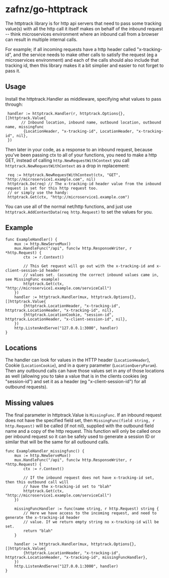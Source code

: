 # zafnz/go-httptrack

The httptrack library is for http api servers that need to pass some tracking value(s) with all the http call it itself
makes on behalf of the inbound request -- think microservices environment where an inbound call from a browser can result
in multiple internal calls.

For example; if all incoming requests have a http header called "x-tracking-id", and the service needs to make other calls
to satisfy the request (eg a microservices environment) and each of the calls should also include that tracking id, then
this library makes it a bit simplier and easier to not forget to pass it.

## Usage
Install the httptrack.Handler as middleware, specifying what values to pass through:
```
 handler := httptrack.Handler(r, httptrack.Options{}, []httptrack.Value{
       // Inbound location, inbound name, outbound location, outbound name, missingfunc
	    {LocationHeader, "x-tracking-id", LocationHeader, "x-tracking-id", nil},
 })
```
Then later in your code, as a response to an inbound request, because you've been passing ctx to
all of your functions, you need to make a http GET, instead of calling `http.NewRequestWithContext`
you call `httptrack.NewRequestWithContext` as a drop in replacement:
```
 req := httptrack.NewRequestWithContext(ctx, "GET", "http://microservice1.example.com", nil)
 httptrack.Do(req) // The x-tracking-id header value from the inbound request is set for this http request too.
 // or simply use the handy:
 httptrack.Get(ctx, "http://microservice1.example.com")
```
You can use all of the normal net/http functions, and just use `httptrack.AddContextData(req http.Request)` to set
the values for you.

## Example
```
func ExampleHandler() {
	mux := http.NewServeMux()
	mux.HandleFunc("/api", func(w http.ResponseWriter, r *http.Request) {
		ctx := r.Context()

		// This Get request will go out with the x-tracking-id and x-client-session-id header
		// values set. (assuming the correct inbound values came in, see MissingFunc example)
		httptrack.Get(ctx, "http://microservice1.example.com/serviceCall")
	})
	handler := httptrack.Handler(mux, httptrack.Options{}, []httptrack.Value{
		{httptrack.LocationHeader, "x-tracking-id", httptrack.LocationHeader, "x-tracking-id", nil},
		{httptrack.LocationCookie, "session-id", httptrack.LocationHeader, "x-client-session-id", nil},
	})
	http.ListenAndServe("127.0.0.1:3000", handler)
}
```

## Locations
The handler can look for values in the HTTP header (`LocationHeader`), Cookie (`LocationCookie`), and in a query
parameter (`LocationQueryParam`). Then any outbound calls can have those values set in any of those locations as 
well (allowing you to take a value that is in the clients cookies (eg "session-id") and set it as a header (eg
"x-client-session-id") for all outbound requests).

## Missing values
The final parameter in httptrack.Value is `MissingFunc`. If an inbound request does not have the specified
field set, then `MissingFunc(field string, r http.Request)` will be called (if not nil), supplied with the
outbound field name and a copy of the http request. This function will only be called once per inbound request
so it can be safely used to generate a session ID or similar that will be the same for all outbound calls.

```
func ExampleHandler_missingfunc() {
	mux := http.NewServeMux()
	mux.HandleFunc("/api", func(w http.ResponseWriter, r *http.Request) {
		ctx := r.Context()

		// If the inbound request does not have x-tracking-id set, then this outbound call will
		// have the x-tracking-id set to "blah"
		httptrack.Get(ctx, "http://microservice1.example.com/serviceCall")
	})

	missingFuncHandler := func(name string, r http.Request) string {
		// Here we have access to the incoming request, and need to generate the x-tracking-id header
		// value. If we return empty string no x-tracking-id will be set.
		return "blah"
	}

	handler := httptrack.Handler(mux, httptrack.Options{}, []httptrack.Value{
		{httptrack.LocationHeader, "x-tracking-id", httptrack.LocationHeader, "x-tracking-id", missingFuncHandler},
	})
	http.ListenAndServe("127.0.0.1:3000", handler)
}
```
